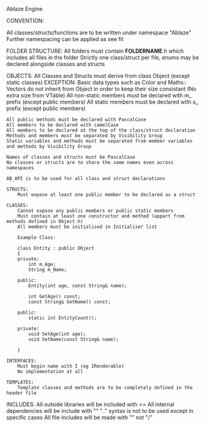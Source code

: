 Ablaze Engine

CONVENTION:

All classes/structs/functions are to be written under namespace "Ablaze"
Further namespacing can be applied as see fit

FOLDER STRUCTURE:
	All folders must contain __FOLDERNAME__.h which includes all files in the folder
	Strictly one class/struct per file, enums may be declared alongside classes and structs

OBJECTS:
	All Classes and Structs must derive from class Object (except static classes) EXCEPTION: Basic data types such as Color and Maths:: Vectors do not inherit from Object in order to keep their size consistant (No extra size from VTable)
	All non-static members must be declared with m_ prefix (except public members)
	All static members must be declared with s_ prefix (except public members)

	All public methods must be declared with PascalCase
	All members to be declared with camelCase
	All members to be declared at the top of the class/struct declaration
	Methods and members must be separated by Visibility Group
	Static variables and methods must be separated from member variables and methods by Visibility Group

	Names of classes and structs must be PascalCase
	No classes or structs are to share the same names even across namespaces

	AB_API is to be used for all class and struct declarations

	STRUCTS:
		Must expose at least one public member to be declared as a struct

	CLASSES:
		Cannot expose any public members or public static members
		Must contain at least one constructor and method (appart from methods defined in Object.h)
		All members must be initialised in Initialiser list

		Example Class:

		class Entity : public Object
		{
		private:
			int m_Age;
			String m_Name;

		public:
			Entity(int age, const String& name);

			int GetAge() const;
			const String& GetName() const;

		public:
			static int EntityCount();

		private:
			void SetAge(int age);
			void SetName(const String& name);

		}

	INTERFACES:
		Must begin name with I (eg IRenderable)
		No implementation at all

	TEMPLATES:
		Template classes and methods are to be completely defined in the header file

INCLUDES:
	All outside libraries will be included with <>
	All internal dependencies will be include with ""
	"..\" syntax is not to be used except in specific cases
	All file includes will be made with "\" not "/"